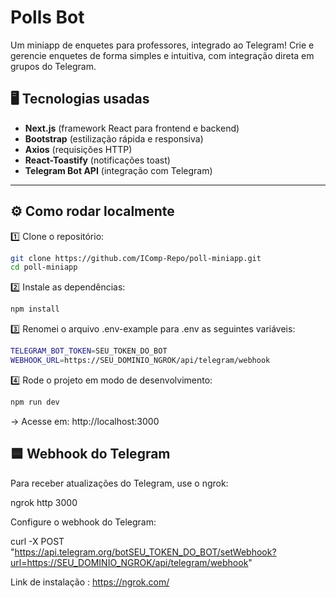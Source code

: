 # Polls Bot 

Um miniapp de enquetes para professores, integrado ao Telegram! Crie e gerencie enquetes de forma simples e intuitiva, com integração direta em grupos do Telegram.


## 🖥️ Tecnologias usadas

- **Next.js** (framework React para frontend e backend)
- **Bootstrap** (estilização rápida e responsiva)
- **Axios** (requisições HTTP)
- **React-Toastify** (notificações toast)
- **Telegram Bot API** (integração com Telegram)

---

## ⚙️ Como rodar localmente

1️⃣ Clone o repositório:
```bash
git clone https://github.com/IComp-Repo/poll-miniapp.git
cd poll-miniapp
```

2️⃣ Instale as dependências:
```bash
npm install
```

3️⃣ Renomei o arquivo .env-example para .env as seguintes variáveis:
```bash
TELEGRAM_BOT_TOKEN=SEU_TOKEN_DO_BOT
WEBHOOK_URL=https://SEU_DOMINIO_NGROK/api/telegram/webhook
```

4️⃣ Rode o projeto em modo de desenvolvimento:
```bash
npm run dev
```
-> Acesse em: http://localhost:3000


## 🟦 Webhook do Telegram

Para receber atualizações do Telegram, use o ngrok:

ngrok http 3000

Configure o webhook do Telegram:

curl -X POST "https://api.telegram.org/botSEU_TOKEN_DO_BOT/setWebhook?url=https://SEU_DOMINIO_NGROK/api/telegram/webhook"


Link de instalação : https://ngrok.com/
